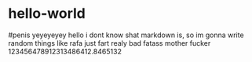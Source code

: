 # hello-world
#penis
yeyeyeyey
hello i dont know shat markdown is, so im gonna write random things like rafa just fart realy bad fatass mother fucker
123456478912313486412.8465132
